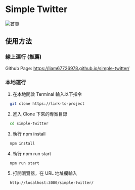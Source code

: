 # Simple Twitter

![首頁](https://github.com/KenYuChang/twitter-api-2020/raw/master/public/images/demo.jpg)

## 使用方法

### 線上運行 (推薦)

Github Page: https://liam67726978.github.io/simple-twitter/

### 本地運行

1. 在本地開啟 Terminal 輸入以下指令

```bash
  git clone https://link-to-project
```

2. 進入 Clone 下來的專案目錄

```bash
  cd simple-twitter
```

3. 執行 npm install

```bash
  npm install
```

4. 執行 npm run start

```bash
  npm run start
```

5. 打開瀏覽器，在 URL 地址欄輸入

```bash
  http://localhost:3000/simple-twitter/
```
